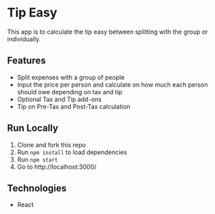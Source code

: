 # Tip Easy

This app is to calculate the tip easy between splitting with the group or individually.

## Features

- Split expenses with a group of people
- Input the price per person and calculate on how much each person should owe depending on tax and tip
- Optional Tax and Tip add-ons
- Tip on Pre-Tax and Post-Tax calculation

## Run Locally

1. Clone and fork this repo
2. Run `npm install` to load dependencies
3. Run `npm start`
4. Go to http://localhost:3000/

## Technologies

- React
